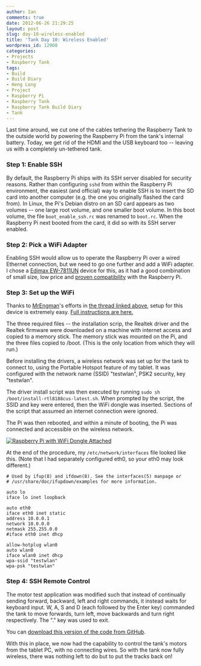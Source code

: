 ```yaml
---
author: Ian
comments: true
date: 2012-06-26 21:29:25
layout: post
slug: day-10-wireless-enabled
title: 'Tank Day 10: Wireless Enabled'
wordpress_id: 12960
categories:
- Projects
- Raspberry Tank
tags:
- Build
- Build Diary
- Heng Long
- Project
- Raspberry Pi
- Raspberry Tank
- Raspberry Tank Build Diary
- Tank
---
```


Last time around, we cut one of the cables tethering the Raspberry Tank to the outside world by powering the Raspberry Pi from the tank's internal battery.  Today, we get rid of the HDMI and the USB keyboard too -- leaving us with a completely un-tethered tank.

### Step 1: Enable SSH

By default, the Raspberry Pi ships with its SSH server disabled for security reasons.  Rather than configuring `sshd` from within the Raspberry Pi environment, the easiest (and official) way to enable SSH is to insert the SD card into another computer (e.g. the one you originally flashed the card from).  In Linux, the Pi's Debian distro on an SD card appears as two volumes -- one large root volume, and one smaller boot volume.  In this boot volume, the file `boot_enable_ssh.rc` was renamed to `boot.rc`.  When the Raspberry Pi next booted from the card, it did so with its SSH server enabled.

### Step 2: Pick a WiFi Adapter

Enabling SSH would allow us to operate the Raspberry Pi over a wired Ethernet connection, but we need to go one further and add a WiFi adapter.  I chose a [Edimax EW-7811UN](http://www.amazon.co.uk/gp/product/B003MTTJOY/ref=oh_details_o01_s00_i00) device for this, as it had a good combination of small size, low price and [proven compatibility](http://www.raspberrypi.org/phpBB3/viewtopic.php?f=26&t=6256) with the Raspberry Pi.

### Step 3: Set up the WiFi

Thanks to [MrEngman](http://www.raspberrypi.org/phpBB3/memberlist.php?mode=viewprofile&u=10221)'s efforts in [the thread linked above](http://www.raspberrypi.org/phpBB3/viewtopic.php?f=26&t=6256), setup for this device is extremely easy.  [Full instructions are here.](http://dl.dropbox.com/u/80256631/install-rtl8188cus.txt)

The three required files -- the installation scrip, the Realtek driver and the
Realtek firmware were downloaded on a machine with internet access and copied to a memory stick.  The memory stick was mounted on the Pi, and the three files copied to /boot.  (This is the only location from which they will run.)

Before installing the drivers, a wireless network was set up for the tank to connect to, using the Portable Hotspot feature of my tablet.  It was configured with the network name (SSID) "testwlan", PSK2 security, key "testwlan".

The driver install script was then executed by running `sudo sh /boot/install-rtl8188cus-latest.sh`.  When prompted by the script, the SSID and key were entered, then the WiFi dongle was inserted.  Sections of the script that assumed an internet connection were ignored.

The Pi was then rebooted, and within a minute of booting, the Pi was connected and accessible on the wireless network.

[![Raspberry Pi with WiFi Dongle Attached](http://files.ianrenton.com/sites/raspberrytank/IMG_20120621_134848-300x225.jpg)](http://files.ianrenton.com/sites/raspberrytank/IMG_20120621_134848.jpg)

At the end of the procedure, my `/etc/network/interfaces` file looked like this.  (Note that I had separately configured eth0, so your eth0 may look different.)

    # Used by ifup(8) and ifdown(8). See the interfaces(5) manpage or
    # /usr/share/doc/ifupdown/examples for more information.
    
    auto lo
    iface lo inet loopback
    
    auto eth0
    iface eth0 inet static
    address 10.0.0.1
    network 10.0.0.0
    netmask 255.255.0.0
    #iface eth0 inet dhcp
    
    allow-hotplug wlan0
    auto wlan0
    iface wlan0 inet dhcp
    wpa-ssid "testwlan"
    wpa-psk "testwlan"
    
    
### Step 4: SSH Remote Control

The motor test application was modified such that instead of continually sending forward, backward, left and right commands, it instead waits for keyboard input.  W, A, S and D (each followed by the Enter key) commanded the tank to move forwards, turn left, move backwards and turn right respectively.  The "." key was used to exit.

You can [download this version of the code from GitHub](https://github.com/ianrenton/raspberrytank/blob/d9e5b510d196edd9fc320f390ad9f147bac880de/rt_ssh.c).

With this in place, we now had the capability to control the tank's motors from the tablet PC, with no connecting wires.  So with the tank now fully wireless, there was nothing left to do but to put the tracks back on!
